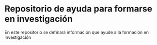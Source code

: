 # Repositorio de ayuda para formarse en investigación
En este repositorio se definará información que ayude a la formación en investigación
